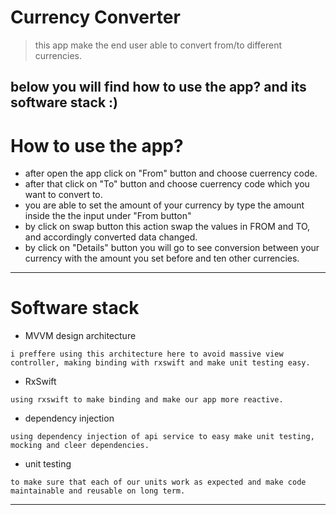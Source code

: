 # Currency Converter
> this app make the end user able to convert from/to different currencies.

 below you will find how to use the app? and its software stack :)
---------------------------------------

# How to use the app? 
*   after open the app click on "From" button and choose cuerrency code.
*   after that click on "To" button and choose cuerrency code which you want to convert to.
*   you are able to set the amount of your currency by type the amount inside the the input under "From button"
*   by click on swap button this action swap the values in FROM and TO, and accordingly converted data changed.
*   by click on "Details" button you will go to see conversion between your currency with the amount you set before and ten other currencies. 

------------------------------------------------------------------------------

# Software stack
*   MVVM design architecture
```
i preffere using this architecture here to avoid massive view controller, making binding with rxswift and make unit testing easy.
```
*   RxSwift
```
using rxswift to make binding and make our app more reactive.
```

*   dependency injection
```
using dependency injection of api service to easy make unit testing, mocking and cleer dependencies.
```

*   unit testing
```
to make sure that each of our units work as expected and make code maintainable and reusable on long term.
```
---------------------------------------


